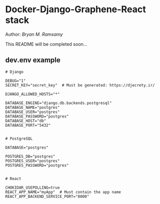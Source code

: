 # Docker-Django-Graphene-React stack

Author: *Bryan M. Ramsamy*

This README will be completed soon...

## dev.env example

```env
# Django

DEBUG="1"
SECRET_KEY="secret_key"  # Must be generated: https://djecrety.ir/

DJANGO_ALLOWED_HOSTS="*"

DATABASE_ENGINE="django.db.backends.postgresql"
DATABASE_NAME="postgres"
DATABASE_USER="postgres"
DATABASE_PASSWORD="postgres"
DATABASE_HOST="db"
DATABASE_PORT="5432"


# PostgreSQL

DATABASE="postgres"

POSTGRES_DB="postgres"
POSTGRES_USER="postgres"
POSTGRES_PASSWORD="postgres"


# React

CHOKIDAR_USEPOLLING=true
REACT_APP_NAME="myApp"  # Must contain the app name
REACT_APP_BACKEND_SERVICE_PORT="8000"
```
